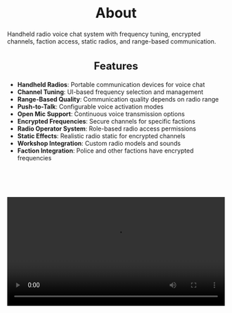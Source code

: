 <h1 style="text-align:center; font-size:2rem; font-weight:bold;">About</h1>

Handheld radio voice chat system with frequency tuning, encrypted channels, faction access, static radios, and range-based communication.

<h2 style="text-align:center; font-size:1.5rem; font-weight:bold;">Features</h2>

- **Handheld Radios**: Portable communication devices for voice chat
- **Channel Tuning**: UI-based frequency selection and management
- **Range-Based Quality**: Communication quality depends on radio range
- **Push-to-Talk**: Configurable voice activation modes
- **Open Mic Support**: Continuous voice transmission options
- **Encrypted Frequencies**: Secure channels for specific factions
- **Radio Operator System**: Role-based radio access permissions
- **Static Effects**: Realistic radio static for encrypted channels
- **Workshop Integration**: Custom radio models and sounds
- **Faction Integration**: Police and other factions have encrypted frequencies

<br><br>

<p align="center">
  <video width="1200" style="max-width:100%; margin-bottom: 40px; margin-top: 20px;" controls>
    <source src="https://bleonheart.github.io/assets/Radio.mp4" type="video/mp4">
    Your browser does not support the video tag.
  </video>
</p>

<br><br>

